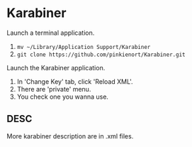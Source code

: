 Karabiner
==============

Launch a terminal application.

1. `mv ~/Library/Application Support/Karabiner`
2. `git clone https://github.com/pinkienort/Karabiner.git`

Launch the Karabiner application.

1. In 'Change Key' tab, click 'Reload XML'.
2. There are 'private' menu.
3. You check one you wanna use.


## DESC

More karabiner description are in .xml files.


